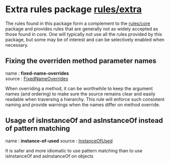 # Extra rules package [rules/extra](/rules/extra/src)

The rules found in this package form a complement to the [rules/core](/wiki/core-rules.md) package and provides rules that are generally not as widely accepted as those found in core. One will typically not use all the rules provided by this package, but some may be of interest and can be selectively enabled when necessary.

## Fixing the overriden method parameter names

name : **fixed-name-overrides**  
source : [FixedNameOverrides](/rules/extra/src/main/scala/com/lightbend/abide/extra/FixedNameOverrides.scala)

When overriding a method, it can be worthwhile to keep the argument names (and ordering) to make sure the source remains clear and easily readable when traversing a hierarchy. This rule will enforce such consistent naming and provide warnings when the names differ on method override.

## Usage of isInstanceOf and asInstanceOf instead of pattern matching

name : **instance-of-used**
source : [InstanceOfUsed](/rules/extra/src/main/scala/com/lightbend/abide/extra/InstanceOfUsed.scala)

It is safer and more idiomatic to use pattern matching than to use isInstanceOf and asInstanceOf on objects